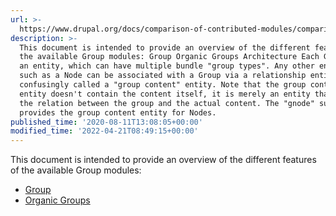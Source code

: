 ```yaml
---
url: >-
  https://www.drupal.org/docs/comparison-of-contributed-modules/comparison-of-group-modules
description: >-
  This document is intended to provide an overview of the different features of
  the available Group modules: Group Organic Groups Architecture Each Group is
  an entity, which can have multiple bundle "group types". Any other entity,
  such as a Node can be associated with a Group via a relationship entity,
  confusingly called a "group content" entity. Note that the group content
  entity doesn't contain the content itself, it is merely an entity that forms
  the relation between the group and the actual content. The "gnode" submodule
  provides the group content entity for Nodes.
published_time: '2020-08-11T13:08:05+00:00'
modified_time: '2022-04-21T08:49:15+00:00'
---
```

This document is intended to provide an overview of the different features of the available Group modules:

* [Group](https://www.drupal.org/project/group)
* [Organic Groups](https://www.drupal.org/project/og)